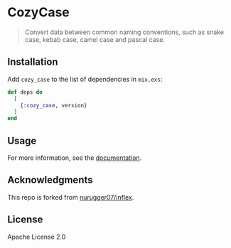# CozyCase

> Convert data between common naming conventions, such as snake case, kebab case, camel case and pascal case.

## Installation

Add `cozy_case` to the list of dependencies in `mix.exs`:

```elixir
def deps do
  [
    {:cozy_case, version}
  ]
end
```

## Usage

For more information, see the [documentation](https://hexdocs.pm/cozy_case/CozyCase.html).

## Acknowledgments

This repo is forked from [nurugger07/inflex](https://github.com/nurugger07/inflex).

## License

Apache License 2.0
